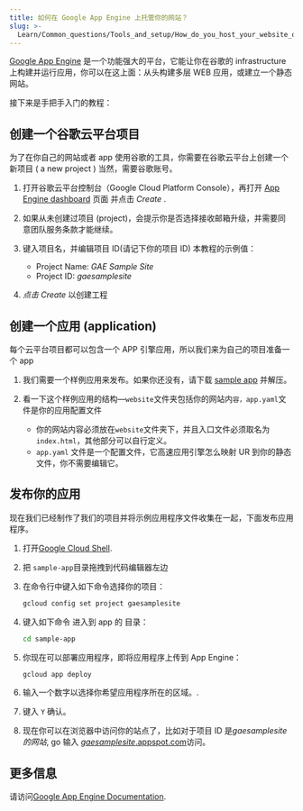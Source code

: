 ```yaml
---
title: 如何在 Google App Engine 上托管你的网站？
slug: >-
  Learn/Common_questions/Tools_and_setup/How_do_you_host_your_website_on_Google_App_Engine
---
```


[Google App Engine](https://cloud.google.com/appengine/) 是一个功能强大的平台，它能让你在谷歌的 infrastructure 上构建并运行应用，你可以在这上面：从头构建多层 WEB 应用，或建立一个静态网站。

接下来是手把手入门的教程：

## 创建一个谷歌云平台项目

为了在你自己的网站或者 app 使用谷歌的工具，你需要在谷歌云平台上创建一个新项目 ( a new project ) 当然，需要谷歌账号。

1. 打开谷歌云平台控制台（Google Cloud Platform Console），再打开 [App Engine dashboard](https://console.cloud.google.com/projectselector/appengine) 页面 并点击 _Create_ .
2. 如果从未创建过项目 (project)，会提示你是否选择接收邮箱升级，并需要同意团队服务条款才能继续。
3. 键入项目名，并编辑项目 ID(请记下你的项目 ID)
    本教程的示例值：

    - Project Name: _GAE Sample Site_
    - Project ID: _gaesamplesite_

4. _点击 Create_ 以创建工程

## 创建一个应用 (application)

每个云平台项目都可以包含一个 APP 引擎应用，所以我们来为自己的项目准备一个 app

1. 我们需要一个样例应用来发布。如果你还没有，请下载 [sample app](http://gaesamplesite.appspot.com/downloads.html) 并解压。
2. 看一下这个样例应用的结构—`website`文件夹包括你的网站内`容，app.yaml`文件是你的应用配置文件

    - 你的网站内容必须放在`website`文件夹下，并且入口文件必须取名为`index.html`，其他部分可以自行定义。
    - `app.yaml` 文件是一个配置文件，它高速应用引擎怎么映射 UR 到你的静态文件，你不需要编辑它。

## 发布你的应用

现在我们已经制作了我们的项目并将示例应用程序文件收集在一起，下面发布应用程序。

1. 打开[Google Cloud Shell](https://console.cloud.google.com/cloudshell/editor).
2. 把 `sample-app`目录拖拽到代码编辑器左边
3. 在命令行中键入如下命令选择你的项目：

    ```bash
    gcloud config set project gaesamplesite
    ```

4. 键入如下命令 进入到 app 的 目录：

    ```bash
    cd sample-app
    ```

5. 你现在可以部署应用程序，即将应用程序上传到 App Engine：

    ```bash
    gcloud app deploy
    ```

6. 输入一个数字以选择你希望应用程序所在的区域。.
7. 键入 `Y` 确认。
8. 现在你可以在浏览器中访问你的站点了，比如对于项目 ID 是*gaesamplesite 的网站*, go 输入 [_gaesamplesite_.appspot.com](http://gaesamplesite.appspot.com/)访问。

## 更多信息

请访问[Google App Engine Documentation](https://cloud.google.com/appengine/docs/).
